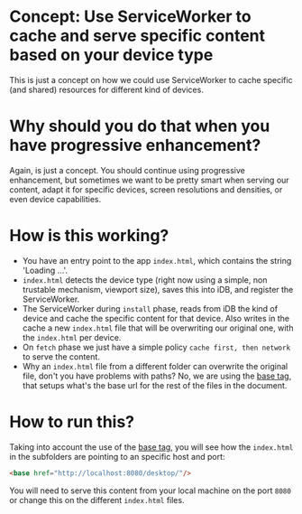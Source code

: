 Concept: Use ServiceWorker to cache and serve specific content based on your device type
========================================================================================
This is just a concept on how we could use ServiceWorker to cache specific (and shared) resources for different kind of devices.

Why should you do that when you have progressive enhancement?
=============================================================
Again, is just a concept. You should continue using progressive enhancement, but sometimes we want to be pretty smart when serving our content, adapt it for specific devices, screen resolutions and densities, or even device capabilities.

How is this working?
====================
+ You have an entry point to the app ```index.html```, which contains the string 'Loading ...'.
+ `index.html` detects the device type (right now using a simple, non trustable mechanism, viewport size), saves this into iDB, and register the ServiceWorker.
+ The ServiceWorker during ```install``` phase, reads from iDB the kind of device and cache the specific content for that device.
Also writes in the cache a new `index.html` file that will be overwriting our original one, with the `index.html` per device.
+ On ```fetch``` phase we just have a simple policy ```cache first, then network``` to serve the content.
+ Why an ```index.html``` file from a different folder can overwrite the original file, don't you have problems with paths? No, we are using the [base tag](https://developer.mozilla.org/en-US/docs/Web/HTML/Element/base), that setups what's the base url for the rest of the files in the document.

How to run this?
================
Taking into account the use of the [base tag](https://developer.mozilla.org/en-US/docs/Web/HTML/Element/base), you will see how the ```index.html``` in the subfolders are pointing to an specific host and port:
```html
<base href="http://localhost:8080/desktop/"/>
```
You will need to serve this content from your local machine on the port ```8080``` or change this on the different ```index.html``` files.
